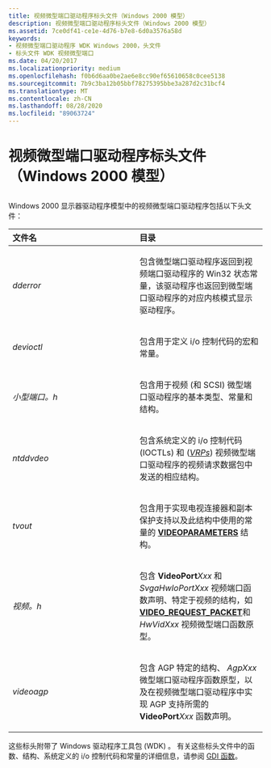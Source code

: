 ```yaml
---
title: 视频微型端口驱动程序标头文件（Windows 2000 模型）
description: 视频微型端口驱动程序标头文件（Windows 2000 模型）
ms.assetid: 7ce0df41-ce1e-4d76-b7e8-6d0a3576a58d
keywords:
- 视频微型端口驱动程序 WDK Windows 2000，头文件
- 标头文件 WDK 视频微型端口
ms.date: 04/20/2017
ms.localizationpriority: medium
ms.openlocfilehash: f0b6d6aa0be2ae6e8cc90ef65610658c0cee5138
ms.sourcegitcommit: 7b9c3ba12b05bbf78275395bbe3a287d2c31bcf4
ms.translationtype: MT
ms.contentlocale: zh-CN
ms.lasthandoff: 08/28/2020
ms.locfileid: "89063724"
---
```

# <a name="video-miniport-driver-header-files-windows-2000-model"></a>视频微型端口驱动程序标头文件（Windows 2000 模型）


## <span id="ddk_video_miniport_driver_header_files_windows_2000_model__gg"></span><span id="DDK_VIDEO_MINIPORT_DRIVER_HEADER_FILES_WINDOWS_2000_MODEL__GG"></span>


Windows 2000 显示器驱动程序模型中的视频微型端口驱动程序包括以下头文件：

<table>
<colgroup>
<col width="50%" />
<col width="50%" />
</colgroup>
<thead>
<tr class="header">
<th align="left">文件名</th>
<th align="left">目录</th>
</tr>
</thead>
<tbody>
<tr class="odd">
<td align="left"><p><em>dderror</em></p></td>
<td align="left"><p>包含微型端口驱动程序返回到视频端口驱动程序的 Win32 状态常量，该驱动程序也返回到微型端口驱动程序的对应内核模式显示驱动程序。</p></td>
</tr>
<tr class="even">
<td align="left"><p><em>devioctl</em></p></td>
<td align="left"><p>包含用于定义 i/o 控制代码的宏和常量。</p></td>
</tr>
<tr class="odd">
<td align="left"><p><em>小型端口。h</em></p></td>
<td align="left"><p>包含用于视频 (和 SCSI) 微型端口驱动程序的基本类型、常量和结构。</p></td>
</tr>
<tr class="even">
<td align="left"><p><em>ntddvdeo</em></p></td>
<td align="left"><p>包含系统定义的 i/o 控制代码 (IOCTLs) 和 (<a href="https://docs.microsoft.com/windows-hardware/drivers/#wdkgloss-video-request-packet--vrp-" data-raw-source="&lt;em&gt;VRPs&lt;/em&gt;"><em>VRPs</em></a>) 视频微型端口驱动程序的视频请求数据包中发送的相应结构。</p></td>
</tr>
<tr class="odd">
<td align="left"><p><em>tvout</em></p></td>
<td align="left"><p>包含用于实现电视连接器和副本保护支持以及此结构中使用的常量的 <a href="https://docs.microsoft.com/windows/desktop/api/tvout/ns-tvout-_videoparameters" data-raw-source="[&lt;strong&gt;VIDEOPARAMETERS&lt;/strong&gt;](/windows/desktop/api/tvout/ns-tvout-_videoparameters)"><strong>VIDEOPARAMETERS</strong></a> 结构。</p></td>
</tr>
<tr class="even">
<td align="left"><p><em>视频。h</em></p></td>
<td align="left"><p>包含 <strong>VideoPort</strong><em>Xxx</em> 和 <em>SvgaHwIoPortXxx</em> 视频端口函数声明、特定于视频的结构，如 <a href="https://docs.microsoft.com/windows-hardware/drivers/ddi/video/ns-video-_video_request_packet" data-raw-source="[&lt;strong&gt;VIDEO_REQUEST_PACKET&lt;/strong&gt;](/windows-hardware/drivers/ddi/video/ns-video-_video_request_packet)"><strong>VIDEO_REQUEST_PACKET</strong></a>和 <em>HwVidXxx</em> 视频微型端口函数原型。</p></td>
</tr>
<tr class="odd">
<td align="left"><p><em>videoagp</em></p></td>
<td align="left"><p>包含 AGP 特定的结构、 <em>AgpXxx</em> 微型端口驱动程序函数原型，以及在视频微型端口驱动程序中实现 AGP 支持所需的 <strong>VideoPort</strong><em>Xxx</em> 函数声明。</p></td>
</tr>
</tbody>
</table>

 

这些标头附带了 Windows 驱动程序工具包 (WDK) 。 有关这些标头文件中的函数、结构、系统定义的 i/o 控制代码和常量的详细信息，请参阅 [GDI 函数](/windows-hardware/drivers/ddi/index)。

 


